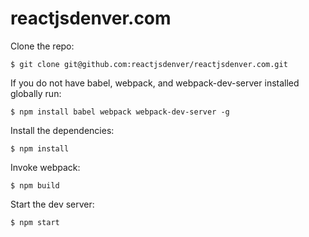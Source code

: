 # reactjsdenver.com

Clone the repo:

```
$ git clone git@github.com:reactjsdenver/reactjsdenver.com.git
```
If you do not have babel, webpack, and webpack-dev-server installed globally
run:

```
$ npm install babel webpack webpack-dev-server -g
```

Install the dependencies:

```
$ npm install
```

Invoke webpack:

```
$ npm build
```

Start the dev server:

```
$ npm start
```
